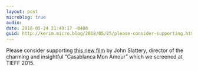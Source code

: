 ```yaml
---
layout: post
microblog: true
audio: 
date: 2018-05-24 21:49:17 -0400
guid: http://kerim.micro.blog/2018/05/25/please-consider-supporting.html
---
```

Please consider supporting [this new film](https://www.seedandspark.com/fund/present-time-journal-of-a-country-monastery#story) by John Slattery, director of the charming and insightful “Casablanca Mon Amour” which we screened at TIEFF 2015.
